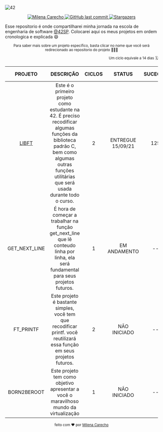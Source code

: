 
![42](https://user-images.githubusercontent.com/37448340/134789193-f88ff2a8-e8b8-4bf8-a438-5c0a7c8cce8e.png)

<p align="center">
   <a href="https://www.linkedin.com/in/milenacarecho/">
      <img alt="Milena Carecho" src="https://img.shields.io/badge/-MilenaCarecho-CD5C5C?style=flat&logo=Linkedin&logoColor=white" />
   </a>

  <a href="https://github.com/milenacarecho/42SP/commits/master">
    <img alt="GitHub last commit" src="https://img.shields.io/github/last-commit/MilenaCarecho/Libft?color=CD5C5C">
  </a>

  <a href="https://github.com/MilenaCarecho/42SP/stargazers">
    <img alt="Stargazers" src="https://img.shields.io/github/stars/MilenaCarecho/42SP?color=CD5C5C&logo=github">
  </a>
</p>


Esse repositorio é onde compartilharei minha jornada na escola de engenharia de software [@42SP](https://www.42sp.org.br/).
Colocarei aqui os meus projetos em ordem cronologica e explicada 😄

<div align="center">
  <sub>
<p>Para saber mais sobre um projeto especifico, basta clicar no nome que você será redirecionado ao repositorio do projeto 👩🏻‍🚀<p>
</sub>
</div>

<div align="right">
<sub>
  <p>Um ciclo equivale a 14 dias 🗓️</p>
</sub>
</div>



|    PROJETO    |                                                                                             DESCRIÇÃO                                                                                            | CICLOS |       STATUS       | SUCECCS | BONUS FEITO |
|:-------------:|:------------------------------------------------------------------------------------------------------------------------------------------------------------------------------------------------:|:------:|:------------------:|:-------:|:-----------:|
|      [LIBFT]()    | Este é o primeiro projeto como estudante na 42.  É preciso recodificar algumas funções da biblioteca padrão C,  bem como algumas outras funções utilitárias que será usada durante todo o curso. |    2   | ENTREGUE  15/09/21 |    125  |      SIM    |
| GET_NEXT_LINE |                             É hora de começar a trabalhar na função get_next_line que lê conteudo linha por linha,  ela será fundamental para seus projetos futuros.                             |    1   |    EM ANDAMENTO    |   --    |      --     |
|   FT_PRINTF   |                                     Este projeto é bastante simples, você tem que recodificar printf.  você reutilizará essa função em seus projetos futuros.                                    |    2   |    NÃO INICIADO    |    --   |      --     |
|  BORN2BEROOT  |                                                       Este projeto tem como objetivo apresentar a você o maravilhoso mundo da virtualização                                                      |    1   |    NÃO INICIADO    |    --   |      --     |



<div align="center">
  <sub>feito com ❤︎ por <a href="https://github.com/MilenaCarecho">Milena Carecho</a></a>
  </sub>
